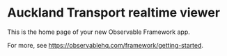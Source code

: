 # Auckland Transport realtime viewer

This is the home page of your new Observable Framework app.

For more, see <https://observablehq.com/framework/getting-started>.
